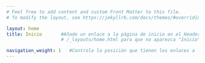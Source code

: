 ```yaml
---
# Feel free to add content and custom Front Matter to this file.
# To modify the layout, see https://jekyllrb.com/docs/themes/#overriding-theme-defaults

layout: home
title: Inicio       #Añade un enlace a la página de inicio en el Header. Adicionalmente se comenta código en 
                    # /_layouts/home.html para que no aparezca "Inicio" como título de la página

navigation_weight: 1   #Controla la posición que tienen los enlaces a las páginas en el header
---
```

